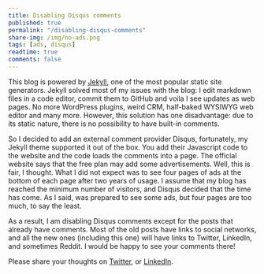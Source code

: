 ```yaml
---
title: Disabling Disqus comments
published: true
permalink: "/disabling-disqus-comments"
share-img: /img/no-ads.png
tags: [ads, disqus]
readtime: true
comments: false
---
```


This blog is powered by [Jekyll](https://jekyllrb.com/), one of the most popular static site generators.
Jekyll solved most of my issues with the blog: I edit markdown files in a code editor, commit them to GitHub and voila I see updates as web pages. No more WordPress plugins, weird CRM, half-baked WYSIWYG web editor and many more.
However, this solution has one disadvantage: due to its static nature, there is no possibility to have built-in comments.

So I decided to add an external comment provider Disqus, fortunately, my Jekyll theme supported it out of the box.
You add their Javascript code to the website and the code loads the comments into a page.
The official website says that the free plan may add some advertisements. Well, this is fair, I thought.
What I did not expect was to see four pages of ads at the bottom of each page after two years of usage.
I assume that my blog has reached the minimum number of visitors, and Disqus decided that the time has come.
As I said, was prepared to see some ads, but four pages are too much, to say the least.

As a result, I am disabling Disqus comments except for the posts that already have comments. Most of the old posts have links to social networks, and all the new ones (including this one) will have links to Twitter, LinkedIn, and sometimes Reddit. I would be happy to see your comments there!

Please share your thoughts on
[Twitter](https://twitter.com/dbdanilov/status/1650905156534386688),
or
[LinkedIn](https://www.linkedin.com/posts/ddanilov_disabling-disqus-comments-dmitry-danilov-activity-7056671030454423552-MsWC?utm_source=share&utm_medium=member_desktop).
